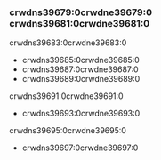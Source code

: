 ### crwdns39679:0crwdne39679:0 crwdns39681:0crwdne39681:0

crwdns39683:0crwdne39683:0
- crwdns39685:0crwdne39685:0
- crwdns39687:0crwdne39687:0
- crwdns39689:0crwdne39689:0

crwdns39691:0crwdne39691:0
- crwdns39693:0crwdne39693:0

crwdns39695:0crwdne39695:0
- crwdns39697:0crwdne39697:0
